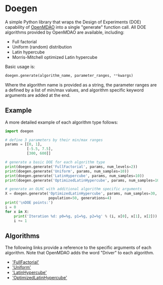 Doegen
======

A simple Python library that wraps the Design of Experiments (DOE) capability of
[OpenMDAO](http://openmdao.org/) into a single "generate" function call. All DOE
algorithms provided by OpenMDAO are available, including:

 - Full factorial
 - Uniform (random) distribution
 - Latin hypercube
 - Morris-Mitchell optimized Latin hypercube

Basic usage is:

```python
doegen.generate(algorithm_name, parameter_ranges, **kwargs)
```

Where the algorithm name is provided as a string, the parameter ranges are a
defined by a list of min/max values, and algorithm specific keyword arguments
are added at the end.

Example
-------

A more detailed example of each algorithm type follows:

```python
import doegen

# define 3 parameters by their min/max ranges
params = [[0, 1],
          [-5.5, 7.5],
          [300, 600]]

# generate a basic DOE for each algorithm type
print(doegen.generate('FullFactorial', params, num_levels=2))
print(doegen.generate('Uniform', params, num_samples=10))
print(doegen.generate('LatinHypercube', params, num_samples=10))
print(doegen.generate('OptimizedLatinHypercube', params, num_samples=10))

# generate an OLHC with additional algorithm specific arguments
X = doegen.generate('OptimizedLatinHypercube', params, num_samples=30, seed=3,
                    population=50, generations=4)
print('\nDOE points:')
i = 0
for x in X:
    print('Iteration %d: p0=%g, p1=%g, p2=%g' % (i, x[0], x[1], x[2]))
    i += 1
```

Algorithms
----------

The following links provide a reference to the specific arguments of each
algorithm. Note that OpenMDAO adds the word "Driver" to each algorithm.

 - ['FullFactorial'](http://openmdao.readthedocs.org/en/latest/srcdocs/packages/drivers/fullfactorial_driver.html#openmdao.drivers.fullfactorial_driver.FullFactorialDriver)
 - ['Uniform'](http://openmdao.readthedocs.org/en/latest/srcdocs/packages/drivers/uniform_driver.html#openmdao.drivers.uniform_driver.UniformDriver)
 - ['LatinHypercube'](http://openmdao.readthedocs.org/en/latest/srcdocs/packages/drivers/latinhypercube_driver.html#openmdao.drivers.latinhypercube_driver.LatinHypercubeDriver)
 - ['OptimizedLatinHypercube'](http://openmdao.readthedocs.org/en/latest/srcdocs/packages/drivers/latinhypercube_driver.html#openmdao.drivers.latinhypercube_driver.OptimizedLatinHypercubeDriver)
